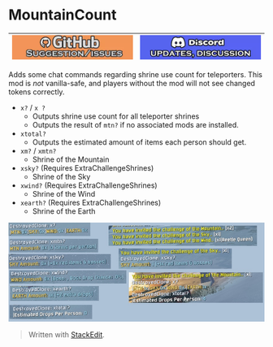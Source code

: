 ﻿
# MountainCount

| [![github issues/request link](https://raw.githubusercontent.com/DestroyedClone/PoseHelper/master/PoseHelper/github_link.webp)](https://github.com/DestroyedClone/PoseHelper/issues) | [![discord invite](https://raw.githubusercontent.com/DestroyedClone/PoseHelper/master/PoseHelper/discord_link.webp)](https://discord.gg/DpHu3qXMHK) |
|--|--|

Adds some chat commands regarding shrine use count for teleporters. This mod is *not* vanilla-safe, and players without the mod will not see changed tokens correctly.

 - `x?` / `x ?`
	 - Outputs shrine use count for all teleporter shrines
	 - Outputs the result of `mtn?` if no associated mods are installed.
 - `xtotal?`
	 - Outputs the estimated amount of items each person should get.
 - `xm?` / `xmtn?`
	 - Shrine of the Mountain
 - `xsky?` (Requires ExtraChallengeShrines)
	 - Shrine of the Sky
 - `xwind?` (Requires ExtraChallengeShrines)
	 - Shrine of the Wind
 - `xearth?` (Requires ExtraChallengeShrines)
	 - Shrine of the Earth

![preview image](https://raw.githubusercontent.com/DestroyedClone/PoseHelper/master/MountainCount/preview.jpg)

> Written with [StackEdit](https://stackedit.io/).
